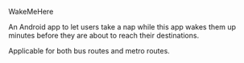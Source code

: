 WakeMeHere

An Android app to let users take a nap while this app wakes them up minutes before they are about to reach their destinations.

Applicable for both bus routes and metro routes.
